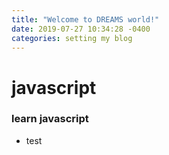 ```yaml
---
title: "Welcome to DREAMS world!"
date: 2019-07-27 10:34:28 -0400
categories: setting my blog
---
```


# javascript

### learn javascript
- test
